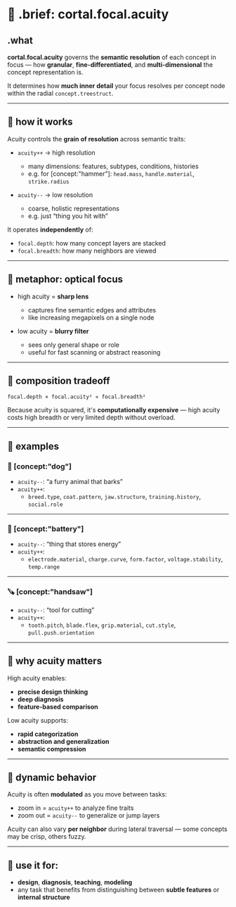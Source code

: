 # 🔬 .brief: cortal.focal.acuity

## .what
**cortal.focal.acuity** governs the **semantic resolution** of each concept in focus — how **granular**, **fine-differentiated**, and **multi-dimensional** the concept representation is.

It determines how **much inner detail** your focus resolves per concept node within the radial `concept.treestruct`.

---

## 🧠 how it works

Acuity controls the **grain of resolution** across semantic traits:

- `acuity++` → high resolution
  - many dimensions: features, subtypes, conditions, histories
  - e.g. for [concept:"hammer"]: `head.mass`, `handle.material`, `strike.radius`

- `acuity--` → low resolution
  - coarse, holistic representations
  - e.g. just “thing you hit with”

It operates **independently** of:
- `focal.depth`: how many concept layers are stacked
- `focal.breadth`: how many neighbors are viewed

---

## 🔦 metaphor: optical focus

- high acuity = **sharp lens**
  - captures fine semantic edges and attributes
  - like increasing megapixels on a single node

- low acuity = **blurry filter**
  - sees only general shape or role
  - useful for fast scanning or abstract reasoning

---

## 📐 composition tradeoff

```
focal.depth × focal.acuity² ∝ focal.breadth²
```

Because acuity is squared, it's **computationally expensive** — high acuity costs high breadth or very limited depth without overload.

---

## 🧪 examples

### 🐶 [concept:"dog"]

- `acuity--`: “a furry animal that barks”
- `acuity++`:
  - `breed.type`, `coat.pattern`, `jaw.structure`, `training.history`, `social.role`

---

### 🔋 [concept:"battery"]

- `acuity--`: “thing that stores energy”
- `acuity++`:
  - `electrode.material`, `charge.curve`, `form.factor`, `voltage.stability`, `temp.range`

---

### 🪚 [concept:"handsaw"]

- `acuity--`: “tool for cutting”
- `acuity++`:
  - `tooth.pitch`, `blade.flex`, `grip.material`, `cut.style`, `pull.push.orientation`

---

## 🎯 why acuity matters

High acuity enables:

- **precise design thinking**
- **deep diagnosis**
- **feature-based comparison**

Low acuity supports:

- **rapid categorization**
- **abstraction and generalization**
- **semantic compression**

---

## 🔁 dynamic behavior

Acuity is often **modulated** as you move between tasks:

- zoom in = `acuity++` to analyze fine traits
- zoom out = `acuity--` to generalize or jump layers

Acuity can also vary **per neighbor** during lateral traversal — some concepts may be crisp, others fuzzy.

---

## 🧰 use it for:

- **design**, **diagnosis**, **teaching**, **modeling**
- any task that benefits from distinguishing between **subtle features** or **internal structure**


